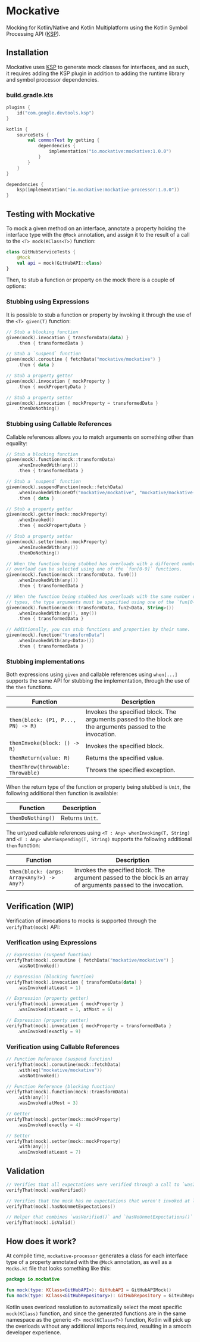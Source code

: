# Mockative

Mocking for Kotlin/Native and Kotlin Multiplatform using the Kotlin Symbol Processing API ([KSP]).

[ksp]: https://github.com/google/ksp

## Installation

Mockative uses [KSP] to generate mock classes for interfaces, and as such, it requires adding the
KSP plugin in addition to adding the runtime library and symbol processor dependencies.

### build.gradle.kts

```kotlin
plugins {
    id("com.google.devtools.ksp")
}

kotlin {
    sourceSets {
        val commonTest by getting {
            dependencies {
                implementation("io.mockative:mockative:1.0.0")
            }
        }
    }
}

dependencies {
    ksp(implementation("io.mockative:mockative-processor:1.0.0"))
}
```

## Testing with Mockative

To mock a given method on an interface, annotate a property holding the interface type with the
`@Mock` annotation, and assign it to the result of a call to the `<T> mock(KClass<T>)` function:

```kotlin
class GitHubServiceTests {
    @Mock
    val api = mock(GitHubAPI::class)
}
```

Then, to stub a function or property on the mock there is a couple of options:

### Stubbing using Expressions

It is possible to stub a function or property by invoking it through the use of the `<T> given(T)`
function:

```kotlin
// Stub a blocking function
given(mock).invocation { transformData(data) }
    .then { transformedData }

// Stub a `suspend` function 
given(mock).coroutine { fetchData("mockative/mockative") }
    .then { data }

// Stub a property getter
given(mock).invocation { mockProperty }
    .then { mockPropertyData }

// Stub a property setter
given(mock).invocation { mockProperty = transformedData }
    .thenDoNothing()
```

### Stubbing using Callable References

Callable references allows you to match arguments on something other than equality:

```kotlin
// Stub a blocking function
given(mock).function(mock::transformData)
    .whenInvokedWith(any())
    .then { transformedData }

// Stub a `suspend` function
given(mock).suspendFunction(mock::fetchData)
    .whenInvokedWith(oneOf("mockative/mockative", "mockative/mockative-processor"))
    .then { data }

// Stub a property getter
given(mock).getter(mock::mockProperty)
    .whenInvoked()
    .then { mockPropertyData }

// Stub a property setter
given(mock).setter(mock::mockProperty)
    .whenInvokedWith(any())
    .thenDoNothing()

// When the function being stubbed has overloads with a different number of arguments, a specific 
// overload can be selected using one of the `fun[0-9]` functions. 
given(mock).function(mock::transformData, fun0())
    .whenInvokedWith(any())
    .then { transformedData }

// When the function being stubbed has overloads with the same number of arguments, but different 
// types, the type arguments must be specified using one of the `fun[0-9]` functions.
given(mock).function(mock::transformData, fun2<Data, String>())
    .whenInvokedWith(any(), any())
    .then { transformedData }

// Additionally, you can stub functions and properties by their name.
given(mock).function("transformData")
    .whenInvokedWith(any<Data>())
    .then { transformedData }
```

### Stubbing implementations

Both expressions using `given` and callable references using `when[...]` supports the same API for
stubbing the implementation, through the use of the `then` functions.

| Function                           | Description                                                                                                |
| ---------------------------------- | ---------------------------------------------------------------------------------------------------------- |
| `then(block: (P1, P..., PN) -> R)` | Invokes the specified block. The arguments passed to the block are the arguments passed to the invocation. |
| `thenInvoke(block: () -> R)`       | Invokes the specified block.                                                                               |
| `thenReturn(value: R)`             | Returns the specified value.                                                                               |
| `thenThrow(throwable: Throwable)`  | Throws the specified exception.                                                                            |

When the return type of the function or property being stubbed is `Unit`, the following additional then function is available:

| Function          | Description     |
| ----------------- | --------------- |
| `thenDoNothing()` | Returns `Unit`. |

The untyped callable references using `<T : Any> whenInvoking(T, String)` and
`<T : Any> whenSuspending(T, String)` supports the following additional `then` function:

| Function                                   | Description                                                                                                      |
| ------------------------------------------ | ---------------------------------------------------------------------------------------------------------------- |
| `then(block: (args: Array<Any?>) -> Any?)` | Invokes the specified block. The argument passed to the block is an array of arguments passed to the invocation. |

## Verification (WIP)

Verification of invocations to mocks is supported through the `verifyThat(mock)` API:

### Verification using Expressions

```kotlin
// Expression (suspend function)
verifyThat(mock).coroutine { fetchData("mockative/mockative") }
    .wasNotInvoked()

// Expression (blocking function)
verifyThat(mock).invocation { transformData(data) }
    .wasInvoked(atLeast = 1)

// Expression (property getter)
verifyThat(mock).invocation { mockProperty }
    .wasInvoked(atLeast = 1, atMost = 6)

// Expression (property setter)
verifyThat(mock).invocation { mockProperty = transformedData }
    .wasInvoked(exactly = 9)
```

### Verification using Callable References

```kotlin
// Function Reference (suspend function)
verifyThat(mock).coroutine(mock::fetchData)
    .with(eq("mockative/mockative"))
    .wasNotInvoked()

// Function Reference (blocking function)
verifyThat(mock).function(mock::transformData)
    .with(any())
    .wasInvoked(atMost = 3)

// Getter
verifyThat(mock).getter(mock::mockProperty)
    .wasInvoked(exactly = 4)

// Setter
verifyThat(mock).setter(mock::mockProperty)
    .with(any())
    .wasInvoked(atLeast = 7)
```

## Validation

```kotlin
// Verifies that all expectations were verified through a call to `wasInvoked()`
verifyThat(mock).wasVerified()

// Verifies that the mock has no expectations that weren't invoked at least once.
verifyThat(mock).hasNoUnmetExpectations()

// Helper that combines `wasVerified()` and `hasNoUnmetExpectations()`
verifyThat(mock).isValid()
```

## How does it work?

At compile time, `mockative-processor` generates a class for each interface type of a property
annotated with the `@Mock` annotation, as well as a `Mocks.kt` file that looks something like this:

```kotlin
package io.mockative

fun mock(type: KClass<GitHubAPI>): GitHubAPI = GitHubAPIMock()
fun mock(type: KClass<GitHubRepository>): GitHubRepository = GitHubRepositoryMock()
```

Kotlin uses overload resolution to automatically select the most specific `mock(KClass)` function,
and since the generated functions are in the same namespace as the generic `<T> mock(KClass<T>)`
function, Kotlin will pick up the overloads without any additional imports required, resulting in a
smooth developer experience. 
